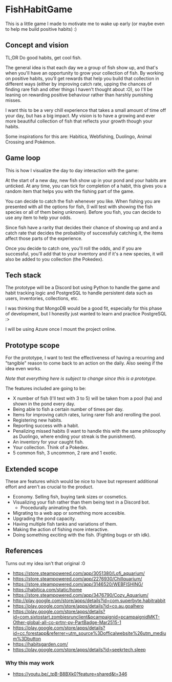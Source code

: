 # FishHabitGame
This is a little game I made to motivate me to wake up early (or maybe even to help me build positive habits) :)

## Concept and vision

TL;DR Do good habits, get cool fish.

The general idea is that each day we a group of fish show up, and that's when you'll have an opportunity to grow your collection of fish. By working on positive habits, you'll get rewards that help you build that collection in different ways (either by improving catch rate, upping the chances of finding rare fish and other things I haven't thought about :O), so I'll be leaning on rewarding positive behaviour rather than harshly punishing misses.

I want this to be a very chill experience that takes a small amount of time off your day, but has a big impact. My vision is to have a growing and ever more beautiful collection of fish that reflects your growth though your habits.

Some inspirations for this are: Habitica, Webfishing, Duolingo, Animal Crossing and Pokémon.

## Game loop

This is how I visualize the day to day interaction with the game:

At the start of a new day, new fish show up in your pond and your habits are unticked. At any time, you can tick for completion of a habit, this gives you a random item that helps you with the fishing part of the game.

You can decide to catch the fish whenever you like. When fishing you are presented with all the options for fish, (I will test with showing the fish species or all of them being unknown). Before you fish, you can decide to use any item to help your odds.

Since fish have a rarity that decides their chance of showing up and and a catch rate that decides the probability of successfuly catching it, the items affect those parts of the experience.

Once you decide to catch one, you'll roll the odds, and if you are successful, you'll add that to your inventory and if it's a new species, it will also be added to you collection (the Pokedex).

## Tech stack

The prototype will be a Discord bot using Python to handle the game and habit tracking logic and PostgreSQL to handle persistent data such as users, inventories, collections, etc.

I was thinking that MongoDB would be a good fit, especially for this phase of development, but I honestly just wanted to learn and practice PostgreSQL :>

I will be using Azure once I mount the project online.

## Prototype scope

For the prototype, I want to test the effectiveness of having a recurring and "tangible" reason to come back to an action on the daily. Also seeing if the idea even works.

_Note that everything here is subject to change since this is a prototype._

The features included are going to be:
- X number of fish (I'll test with 3 to 5) will be taken from a pool (ha) and shown in the pond every day.
- Being able to fish a certain number of times per day.
- Items for improving catch rates, luring rarer fish and rerolling the pool.
- Registering new habits.
- Reporting success with a habit.
- Penalizing missed habits (I want to handle this with the same philosophy as Duolingo, where ending your streak is the punishment).
- An inventory for your caught fish.
- Your collection. Think of a Pokedex.
- 5 common fish, 3 uncommon, 2 rare and 1 exotic.

## Extended scope

These are features which would be nice to have but represent additional effort and aren't as crucial to the product.

- Economy. Selling fish, buying tank sizes or cosmetics.
- Visualizing your fish rather than them being text in a Discord bot.
    - Procedurally animating the fish.
- Migrating to a web app or something more accesible.
- Upgrading the pond capacity.
- Having multiple fish tanks and variations of them.
- Making the action of fishing more interactive.
- Doing something exciting with the fish. (Fighting bugs or sth idk).


## References
Turns out my idea isn't that original :0

- https://store.steampowered.com/app/3051380/Lofi_aquarium/
- https://store.steampowered.com/app/2276930/Chillquarium/
- https://store.steampowered.com/app/3146520/WEBFISHING/
- https://habitica.com/static/home
- https://store.steampowered.com/app/3476790/Cozy_Aquarium/
- http://play.google.com/store/apps/details?id=com.superbyte.habitrabbit
- https://play.google.com/store/apps/details?id=co.au.goalhero
- https://play.google.com/store/apps/details?id=com.sixtostart.zombiesrunclient&pcampaignid=pcampaignidMKT-Other-global-all-co-prtnr-py-PartBadge-Mar2515-1
- https://play.google.com/store/apps/details?id=cc.forestapp&referrer=utm_source%3Dofficalwebsite%26utm_medium%3Dbutton
- https://habitsgarden.com/
- https://play.google.com/store/apps/details?id=seekrtech.sleep

### Why this may work
- https://youtu.be/_tpB-B8BXk0?feature=shared&t=346
